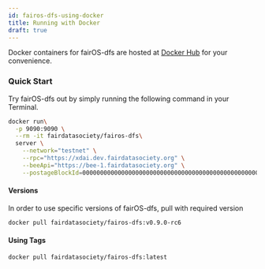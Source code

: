 ```yaml
---
id: fairos-dfs-using-docker
title: Running with Docker
draft: true
---
```


Docker containers for fairOS-dfs are hosted at [Docker Hub](https://hub.docker.com/r/fairdatasociety/fairos-dfs) for your convenience.

### Quick Start

Try fairOS-dfs out by simply running the following command in your Terminal.

```bash
docker run\
  -p 9090:9090 \
  --rm -it fairdatasociety/fairos-dfs\
  server \
    --network="testnet" \
    --rpc="https://xdai.dev.fairdatasociety.org" \
    --beeApi="https://bee-1.fairdatasociety.org" \
    --postageBlockId=0000000000000000000000000000000000000000000000000000000000000000
```

#### Versions

In order to use specific versions of fairOS-dfs, pull with required version

```bash
docker pull fairdatasociety/fairos-dfs:v0.9.0-rc6
```

#### Using Tags

```bash
docker pull fairdatasociety/fairos-dfs:latest
```